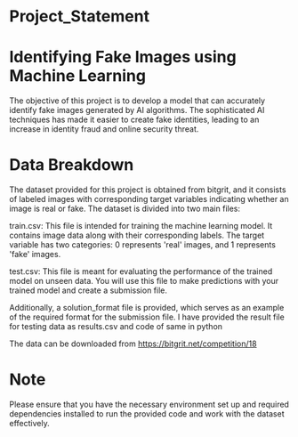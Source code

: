 # Project_Statement
# Identifying Fake Images using Machine Learning
The objective of this project is to develop a model that can accurately identify fake images generated by AI algorithms. The sophisticated AI techniques has made it easier to create fake identities, leading to an increase in identity fraud and online security threat.

# Data Breakdown
The dataset provided for this project is obtained from bitgrit, and it consists of labeled images with corresponding target variables indicating whether an image is real or fake. The dataset is divided into two main files:

train.csv: This file is intended for training the machine learning model. It contains image data along with their corresponding labels. The target variable has two categories: 0 represents 'real' images, and 1 represents 'fake' images.

test.csv: This file is meant for evaluating the performance of the trained model on unseen data. You will use this file to make predictions with your trained model and create a submission file.

Additionally, a solution_format file is provided, which serves as an example of the required format for the submission file.
I have provided the result file for testing data as results.csv and code of same in python

The data can be downloaded from https://bitgrit.net/competition/18
# Note
Please ensure that you have the necessary environment set up and required dependencies installed to run the provided code and work with the dataset effectively.
